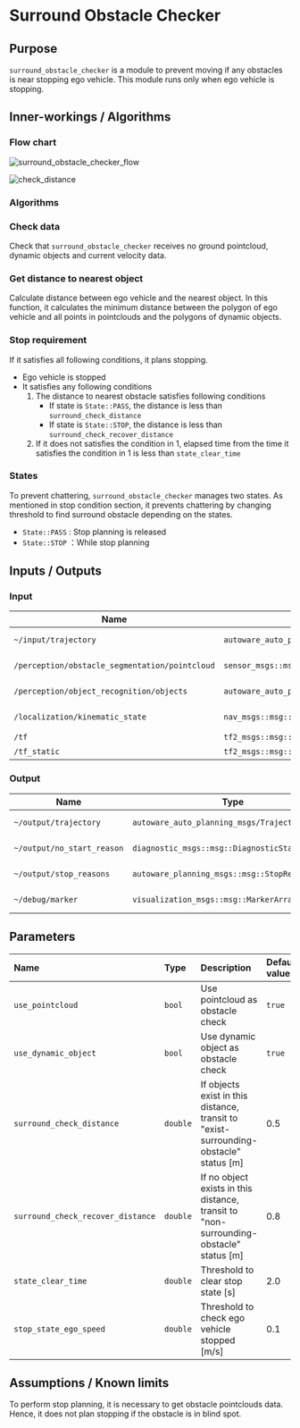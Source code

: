 # Surround Obstacle Checker

## Purpose

`surround_obstacle_checker` is a module to prevent moving if any obstacles is near stopping ego vehicle.
This module runs only when ego vehicle is stopping.

## Inner-workings / Algorithms

### Flow chart

![surround_obstacle_checker_flow](./media/surround_obstacle_checker_flow.svg)

![check_distance](./media/check_distance.drawio.svg)

### Algorithms

### Check data

Check that `surround_obstacle_checker` receives no ground pointcloud, dynamic objects and current velocity data.

### Get distance to nearest object

Calculate distance between ego vehicle and the nearest object.
In this function, it calculates the minimum distance between the polygon of ego vehicle and all points in pointclouds and the polygons of dynamic objects.

### Stop requirement

If it satisfies all following conditions, it plans stopping.

- Ego vehicle is stopped
- It satisfies any following conditions
  1. The distance to nearest obstacle satisfies following conditions
     - If state is `State::PASS`, the distance is less than `surround_check_distance`
     - If state is `State::STOP`, the distance is less than `surround_check_recover_distance`
  2. If it does not satisfies the condition in 1, elapsed time from the time it satisfies the condition in 1 is less than `state_clear_time`

### States

To prevent chattering, `surround_obstacle_checker` manages two states.
As mentioned in stop condition section, it prevents chattering by changing threshold to find surround obstacle depending on the states.

- `State::PASS` : Stop planning is released
- `State::STOP` ：While stop planning

## Inputs / Outputs

### Input

| Name                                           | Type                                                   | Description          |
| ---------------------------------------------- | ------------------------------------------------------ | -------------------- |
| `~/input/trajectory`                           | `autoware_auto_planning_msgs::msg::Trajectory`         | Reference trajectory |
| `/perception/obstacle_segmentation/pointcloud` | `sensor_msgs::msg::PointCloud2`                        | No ground pointcloud |
| `/perception/object_recognition/objects`       | `autoware_auto_perception_msgs::msg::PredictedObjects` | Dynamic objects      |
| `/localization/kinematic_state`                | `nav_msgs::msg::Odometry`                              | Current twist        |
| `/tf`                                          | `tf2_msgs::msg::TFMessage`                             | TF                   |
| `/tf_static`                                   | `tf2_msgs::msg::TFMessage`                             | TF static            |

### Output

| Name                       | Type                                           | Description              |
| -------------------------- | ---------------------------------------------- | ------------------------ |
| `~/output/trajectory`      | `autoware_auto_planning_msgs/Trajectory`       | Modified trajectory      |
| `~/output/no_start_reason` | `diagnostic_msgs::msg::DiagnosticStatus`       | No start reason          |
| `~/output/stop_reasons`    | `autoware_planning_msgs::msg::StopReasonArray` | Stop reasons             |
| `~/debug/marker`           | `visualization_msgs::msg::MarkerArray`         | Marker for visualization |

## Parameters

| Name                              | Type     | Description                                                                            | Default value |
| :-------------------------------- | :------- | :------------------------------------------------------------------------------------- | :------------ |
| `use_pointcloud`                  | `bool`   | Use pointcloud as obstacle check                                                       | `true`        |
| `use_dynamic_object`              | `bool`   | Use dynamic object as obstacle check                                                   | `true`        |
| `surround_check_distance`         | `double` | If objects exist in this distance, transit to "exist-surrounding-obstacle" status [m]  | 0.5           |
| `surround_check_recover_distance` | `double` | If no object exists in this distance, transit to "non-surrounding-obstacle" status [m] | 0.8           |
| `state_clear_time`                | `double` | Threshold to clear stop state [s]                                                      | 2.0           |
| `stop_state_ego_speed`            | `double` | Threshold to check ego vehicle stopped [m/s]                                           | 0.1           |

## Assumptions / Known limits

To perform stop planning, it is necessary to get obstacle pointclouds data.
Hence, it does not plan stopping if the obstacle is in blind spot.
